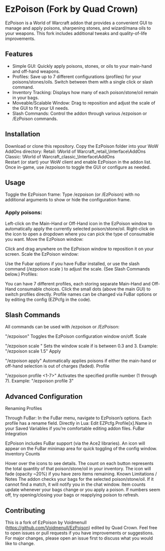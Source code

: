 # EzPoison (Fork by Quad Crown)
EzPoison is a World of Warcraft addon that provides a convenient GUI to manage and apply poisons, sharpening stones, and wizard/mana oils to your weapons. This fork includes additional tweaks and quality-of-life improvements.

## Features
- Simple GUI: Quickly apply poisons, stones, or oils to your main-hand and off-hand weapons.
- Profiles: Save up to 7 different configurations (profiles) for your poisons/stones/oils. Switch between them with a single click or slash command.
- Inventory Tracking: Displays how many of each poison/stone/oil remain in your bags.
- Moveable/Scalable Window: Drag to reposition and adjust the scale of the GUI to fit your UI needs.
- Slash Commands: Control the addon through various /ezpoison or /EzPoison commands.

## Installation
Download or clone this repository.
Copy the EzPoison folder into your WoW AddOns directory:
Retail: \World of Warcraft\_retail_\Interface\AddOns\
Classic: \World of Warcraft\_classic_\Interface\AddOns\
Restart (or start) your WoW client and enable EzPoison in the addon list.
Once in-game, use /ezpoison to toggle the GUI or configure as needed.

## Usage
Toggle the EzPoison frame:
Type /ezpoison (or /EzPoison) with no additional arguments to show or hide the configuration frame.

### Apply poisons:

Left-click on the Main-Hand or Off-Hand icon in the EzPoison window to automatically apply the currently selected poison/stone/oil.
Right-click on the icon to open a dropdown where you can pick the type of consumable you want.
Move the EzPoison window:

Click and drag anywhere on the EzPoison window to reposition it on your screen.
Scale the EzPoison window:

Use the Fubar options if you have FuBar installed, or use the slash command (/ezpoison scale <value>) to adjust the scale. (See Slash Commands below.)
Profiles:

You can have 7 different profiles, each storing separate Main-Hand and Off-Hand consumable choices.
Click the small dots (above the main GUI) to switch profiles directly.
Profile names can be changed via FuBar options or by editing the config (EZPcfg in the code).

## Slash Commands
All commands can be used with /ezpoison or /EzPoison:

"/ezpoison"
Toggles the EzPoison configuration window on/off.
Scale

"/ezpoison scale <number>"
Sets the window scale if <number> is between 0.3 and 3.
Example: "/ezpoison scale 1.5"
Apply

"/ezpoison apply"
Automatically applies poisons if either the main-hand or off-hand selection is out of charges (faded).
Profile

"/ezpoison profile <1-7>"
Activates the specified profile number (1 through 7).
Example: "/ezpoison profile 3"

## Advanced Configuration
Renaming Profiles

Through FuBar: In the FuBar menu, navigate to EzPoison’s options. Each profile has a rename field.
Directly in Lua: Edit EZPcfg.Profile[x].Name in your Saved Variables if you’re comfortable editing addon files.
FuBar Integration

EzPoison includes FuBar support (via the Ace2 libraries). An icon will appear on the FuBar minimap area for quick toggling of the config window.
Inventory Counts

Hover over the icons to see details. The count on each button represents the total quantity of that poison/stone/oil in your inventory.
The icon will fade (opacity ~20%) if you have zero items remaining.
Known Limitations / Notes
The addon checks your bags for the selected poison/stone/oil. If it cannot find a match, it will notify you in the chat window.
Item counts update whenever your bags change or you apply a poison. If numbers seem off, try opening/closing your bags or reapplying poison to refresh.

## Contributing
This is a fork of EzPoison by Voidmenull (https://github.com/Voidmenull/EzPoison) edited by Quad Crown. Feel free to open issues or pull requests if you have improvements or suggestions. For major changes, please open an issue first to discuss what you would like to change.

